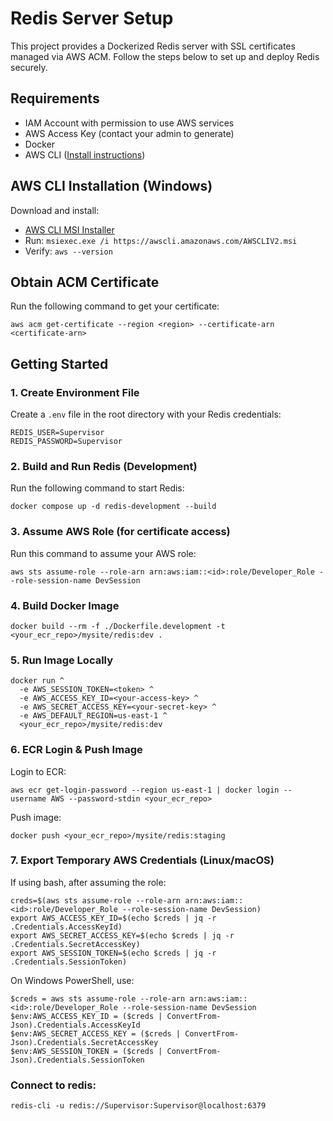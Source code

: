 
# Redis Server Setup

This project provides a Dockerized Redis server with SSL certificates managed via AWS ACM. Follow the steps below to set up and deploy Redis securely.

## Requirements

- IAM Account with permission to use AWS services
- AWS Access Key (contact your admin to generate)
- Docker
- AWS CLI ([Install instructions](https://docs.aws.amazon.com/cli/latest/userguide/getting-started-install.html#getting-started-install-instructions))

## AWS CLI Installation (Windows)

Download and install:

- [AWS CLI MSI Installer](https://awscli.amazonaws.com/AWSCLIV2.msi)
- Run: `msiexec.exe /i https://awscli.amazonaws.com/AWSCLIV2.msi`
- Verify: `aws --version`

## Obtain ACM Certificate

Run the following command to get your certificate:

```
aws acm get-certificate --region <region> --certificate-arn <certificate-arn>
```

## Getting Started

### 1. Create Environment File

Create a `.env` file in the root directory with your Redis credentials:

```
REDIS_USER=Supervisor
REDIS_PASSWORD=Supervisor
```

### 2. Build and Run Redis (Development)

Run the following command to start Redis:

```
docker compose up -d redis-development --build
```

### 3. Assume AWS Role (for certificate access)

Run this command to assume your AWS role:

```
aws sts assume-role --role-arn arn:aws:iam::<id>:role/Developer_Role --role-session-name DevSession
```

### 4. Build Docker Image

```
docker build --rm -f ./Dockerfile.development -t <your_ecr_repo>/mysite/redis:dev .
```

### 5. Run Image Locally
```
docker run ^
  -e AWS_SESSION_TOKEN=<token> ^
  -e AWS_ACCESS_KEY_ID=<your-access-key> ^
  -e AWS_SECRET_ACCESS_KEY=<your-secret-key> ^
  -e AWS_DEFAULT_REGION=us-east-1 ^
  <your_ecr_repo>/mysite/redis:dev
```

### 6. ECR Login & Push Image

Login to ECR:

```
aws ecr get-login-password --region us-east-1 | docker login --username AWS --password-stdin <your_ecr_repo>
```

Push image:

```
docker push <your_ecr_repo>/mysite/redis:staging
```

### 7. Export Temporary AWS Credentials (Linux/macOS)

If using bash, after assuming the role:

```
creds=$(aws sts assume-role --role-arn arn:aws:iam::<id>:role/Developer_Role --role-session-name DevSession)
export AWS_ACCESS_KEY_ID=$(echo $creds | jq -r .Credentials.AccessKeyId)
export AWS_SECRET_ACCESS_KEY=$(echo $creds | jq -r .Credentials.SecretAccessKey)
export AWS_SESSION_TOKEN=$(echo $creds | jq -r .Credentials.SessionToken)
```

On Windows PowerShell, use:

```
$creds = aws sts assume-role --role-arn arn:aws:iam::<id>:role/Developer_Role --role-session-name DevSession
$env:AWS_ACCESS_KEY_ID = ($creds | ConvertFrom-Json).Credentials.AccessKeyId
$env:AWS_SECRET_ACCESS_KEY = ($creds | ConvertFrom-Json).Credentials.SecretAccessKey
$env:AWS_SESSION_TOKEN = ($creds | ConvertFrom-Json).Credentials.SessionToken
```


### Connect to redis: 

```
redis-cli -u redis://Supervisor:Supervisor@localhost:6379
```